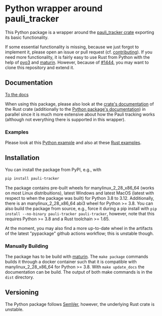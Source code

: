 # Python wrapper around pauli_tracker

This Python package is a wrapper around the [pauli_tracker crate] exporting its basic
functionality.

If some essential functionality is missing, because we just forgot to implement it, please
open an issue or pull request (cf. [contributing]). If you need more functionality, it is
fairly easy to use Rust from Python with the help of [pyo3] and [maturin]. However,
because of [#1444], you may want to clone this repository and extend it.

## Documentation

[To the docs]

When using this package, please also look at the [crate's documentation] of the Rust
crate (additionally to the [Python package's documentation]) in parallel since it is much
more extensive about how the Pauli tracking works (although not everything there is
supported in this wrapper).

### Examples

Please look at this [Python example] and also at these [Rust examples].

## Installation

You can install the package from PyPI, e.g., with
```bash
pip install pauli-tracker
```
The package contains pre-built wheels for manylinux\_2\_28\_x86\_64 (works on most Linux
distribuitions), latest Windows and latest MacOS (latest with respect to when the package
was built) for Python 3.8 to 3.12. Additionally, there is an manylinux\_2\_28\_x86\_64
abi3 wheel for Python >= 3.8. You can also build the package from source, e.g., force it
during a pip install with `pip install --no-binary pauli-tracker pauli-tracker`, however,
note that this requires Python >= 3.8 and a Rust toolchain >= 1.65.

At the moment, you may also find a more up-to-date wheel in the artifacts of the latest
"pypackage" github actions workflow; this is unstable though.

### Manually Building

The package has to be build with [maturin]. The `make package` commands builds it through
a docker container such that it is compatible with manylinux\_2\_28\_x86\_64 for Python >=
3.8. With `make update_docs` the documentation can be build. The output of both make
commands is in the `dist` directory.

## Versioning

The Python package follows [SemVer], however, the underlying Rust crate is unstable.

[crate's documentation]: https://docs.rs/pauli_tracker/latest/pauli_tracker/
[contributing]: https://github.com/taeruh/pauli_tracker/blob/main/CONTRIBUTING.md
[manylinux]: https://github.com/pypa/manylinux
[maturin]: https://github.com/PyO3/maturin
[pauli_tracker crate]: https://github.com/taeruh/pauli_tracker/tree/main/pauli_tracker
[pyo3]: https://github.com/PyO3/pyo3
[Python example]: https://taeruh.github.io/pauli_tracker/#example-usage
[Python package's documentation]: https://taeruh.github.io/pauli_tracker/
[Rust examples]: https://docs.rs/pauli_tracker/latest/pauli_tracker/#examples
[SemVer]: https://semver.org/
[To the docs]: https://taeruh.github.io/pauli_tracker/
[#1444]: https://github.com/PyO3/pyo3/issues/1444
